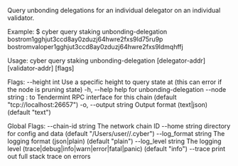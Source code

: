 Query unbonding delegations for an individual delegator on an individual validator.

Example:
$ cyber query staking unbonding-delegation bostrom1gghjut3ccd8ay0zduzj64hwre2fxs9ld75ru9p bostromvaloper1gghjut3ccd8ay0zduzj64hwre2fxs9ldmqhffj

Usage:
  cyber query staking unbonding-delegation [delegator-addr] [validator-addr] [flags]

Flags:
      --height int      Use a specific height to query state at (this can error if the node is pruning state)
  -h, --help            help for unbonding-delegation
      --node string     <host>:<port> to Tendermint RPC interface for this chain (default "tcp://localhost:26657")
  -o, --output string   Output format (text|json) (default "text")

Global Flags:
      --chain-id string     The network chain ID
      --home string         directory for config and data (default "/Users/user//.cyber")
      --log_format string   The logging format (json|plain) (default "plain")
      --log_level string    The logging level (trace|debug|info|warn|error|fatal|panic) (default "info")
      --trace               print out full stack trace on errors
